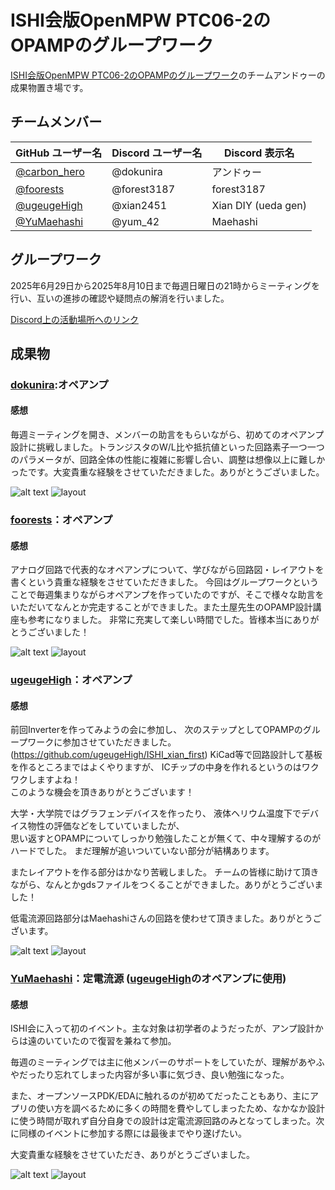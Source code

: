 # ISHI会版OpenMPW PTC06-2のOPAMPのグループワーク
[ISHI会版OpenMPW PTC06-2のOPAMPのグループワーク](https://ishi-kai.org/openmpw/shuttle/ptc06/2025/06/14/shuttle_ISHI-Kai_OpenMPW-PTC06-2_OPAMP_Team.html)のチームアンドゥーの成果物置き場です。

## チームメンバー
| GitHub ユーザー名 | Discord ユーザー名 | Discord 表示名 |
|-------------------|------------------|-----------------|
| [@carbon_hero](https://github.com/dokunira/OPAMP_PTC06-2) | @dokunira | アンドゥー |
| [@foorests](https://github.com/foorests/opamp_ISHI) | @forest3187 | forest3187 |
| [@ugeugeHigh](https://github.com/ugeugeHigh/opamp_ishi) | @xian2451 | Xian DIY (ueda gen) |
| [@YuMaehashi](https://github.com/YuMaehashi/ISHI-KAI/tree/main/PTC06/202508_OPAMP) | @yum_42 | Maehashi |

## グループワーク
2025年6月29日から2025年8月10日まで毎週日曜日の21時からミーティングを行い、互いの進捗の確認や疑問点の解消を行いました。

[Discord上の活動場所へのリンク](https://discord.com/channels/1087260891264856144/1383814373784551565)

## 成果物
### [dokunira](https://github.com/dokunira/OPAMP_PTC06-2):オペアンプ
#### 感想
毎週ミーティングを開き、メンバーの助言をもらいながら、初めてのオペアンプ設計に挑戦しました。トランジスタのW/L比や抵抗値といった回路素子一つ一つのパラメータが、回路全体の性能に複雑に影響し合い、調整は想像以上に難しかったです。大変貴重な経験をさせていただきました。ありがとうございました。

![alt text](dokunira/images/schematic.jpeg)
![layout](dokunira/images/layout.jpeg)

### [foorests](https://github.com/foorests/opamp_ISHI)：オペアンプ
#### 感想
アナログ回路で代表的なオペアンプについて、学びながら回路図・レイアウトを書くという貴重な経験をさせていただきました。
今回はグループワークということで毎週集まりながらオペアンプを作っていたのですが、そこで様々な助言をいただいてなんとか完走することができました。また土屋先生のOPAMP設計講座も参考になりました。
非常に充実して楽しい時間でした。皆様本当にありがとうございました！

![alt text](foorests/circuit.PNG)
![layout](foorests/layout.PNG)

### [ugeugeHigh](https://github.com/ugeugeHigh/opamp_ishi)：オペアンプ
#### 感想
前回Inverterを作ってみようの会に参加し、
次のステップとしてOPAMPのグループワークに参加させていただきました。
(https://github.com/ugeugeHigh/ISHI_xian_first)
KiCad等で回路設計して基板を作るところまではよくやりますが、
ICチップの中身を作れるというのはワクワクしますよね！  
このような機会を頂きありがとうございます！

大学・大学院ではグラフェンデバイスを作ったり、
液体ヘリウム温度下でデバイス物性の評価などをしていていましたが、  
思い返すとOPAMPについてしっかり勉強したことが無くて、中々理解するのがハードでした。
まだ理解が追いついていない部分が結構あります。

またレイアウトを作る部分はかなり苦戦しました。
チームの皆様に助けて頂きながら、なんとかgdsファイルをつくることができました。ありがとうございました！

低電流源回路部分はMaehashiさんの回路を使わせて頂きました。ありがとうございます。

![alt text](ugeugeHigh/img/opamp_cs_full_sch.png)
![layout](ugeugeHigh/img/opamp_full.gds.png)

### [YuMaehashi](https://github.com/YuMaehashi/ISHI-KAI/tree/main/PTC06/202508_OPAMP)：定電流源 ([ugeugeHigh](https://github.com/ugeugeHigh/opamp_ishi)のオペアンプに使用)
#### 感想
ISHI会に入って初のイベント。主な対象は初学者のようだったが、アンプ設計からは遠のいていたので復習を兼ねて参加。

毎週のミーティングでは主に他メンバーのサポートをしていたが、理解があやふやだったり忘れてしまった内容が多い事に気づき、良い勉強になった。

また、オープンソースPDK/EDAに触れるのが初めてだったこともあり、主にアプリの使い方を調べるために多くの時間を費やしてしまったため、なかなか設計に使う時間が取れず自分自身での設計は定電流源回路のみとなってしまった。次に同様のイベントに参加する際には最後までやり遂げたい。

大変貴重な経験をさせていただき、ありがとうございました。

![alt text](YuMaehashi/images/schematic.png)
![layout](YuMaehashi/images/layout.png)

